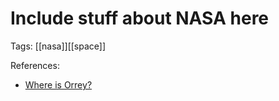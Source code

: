 # Include stuff about NASA here

Tags: [[nasa]][[space]]

References:

- [Where is Orrey?](https://eyes.nasa.gov/apps/orrery/#/sc_voyager_1)
